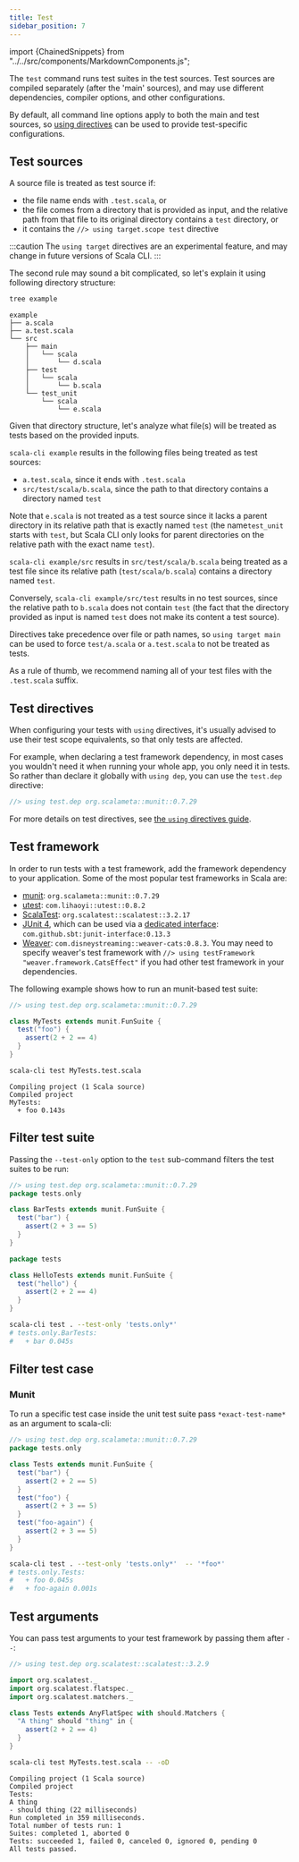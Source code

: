 ```yaml
---
title: Test
sidebar_position: 7
---
```


import {ChainedSnippets} from "../../src/components/MarkdownComponents.js";

The `test` command runs test suites in the test sources.
Test sources are compiled separately (after the 'main' sources), and may use different dependencies, compiler options,
and other configurations.

By default, all command line options apply to both the main and test sources,
so [using directives](../guides/introduction/using-directives.md) can be used to provide test-specific configurations.

## Test sources

A source file is treated as test source if:

- the file name ends with `.test.scala`, or
- the file comes from a directory that is provided as input, and the relative path from that file to its original
  directory contains a `test` directory, or
- it contains the `//> using target.scope test` directive

:::caution
The `using target` directives are an experimental feature, and may change in future versions of Scala CLI.
:::

The second rule may sound a bit complicated, so let's explain it using following directory structure:

<ChainedSnippets>

```bash
tree example
```

```text
example
├── a.scala
├── a.test.scala
└── src
    ├── main
    │   └── scala
    │       └── d.scala
    ├── test
    │   └── scala
    │       └── b.scala
    └── test_unit
        └── scala
            └── e.scala
```

</ChainedSnippets>

Given that directory structure, let's analyze what file(s) will be treated as tests based on the provided inputs.

`scala-cli example` results in the following files being treated as test sources:

- `a.test.scala`, since it ends with `.test.scala`
- `src/test/scala/b.scala`, since the path to that directory contains a directory named `test`

Note that `e.scala` is not treated as a test source since it lacks a parent directory in its relative path that is
exactly named `test` (the name`test_unit` starts with `test`, but Scala CLI only looks for parent directories on the
relative path with the exact name `test`).

`scala-cli example/src` results in `src/test/scala/b.scala` being treated as a test file since its relative
path (`test/scala/b.scala`) contains a directory named `test`.

Conversely, `scala-cli example/src/test` results in no test sources, since the relative path to `b.scala` does not
contain `test` (the fact that the directory provided as input is named `test` does not make its content a test source).

Directives take precedence over file or path names, so `using target main` can be used to force `test/a.scala`
or `a.test.scala` to not be treated as tests.

As a rule of thumb, we recommend naming all of your test files with the `.test.scala` suffix.

## Test directives

When configuring your tests with `using` directives, it's usually advised to use their test scope equivalents, so that
only tests are affected.

For example, when declaring a test framework dependency, in most cases you wouldn't need it
when running your whole app, you only need it in tests. So rather than declare it globally with `using dep`, you can use
the `test.dep` directive:

```scala compile
//> using test.dep org.scalameta::munit::0.7.29
```

For more details on test directives,
see [the `using` directives guide](../guides/introduction/using-directives.md#directives-with-a-test-scope-equivalent).

## Test framework

In order to run tests with a test framework, add the framework dependency to your application.
Some of the most popular test frameworks in Scala are:

- [munit](https://scalameta.org/munit): `org.scalameta::munit::0.7.29`
- [utest](https://github.com/com-lihaoyi/utest): `com.lihaoyi::utest::0.8.2`
- [ScalaTest](https://www.scalatest.org): `org.scalatest::scalatest::3.2.17`
- [JUnit 4](https://junit.org/junit4), which can be used via
  a [dedicated interface](https://github.com/sbt/junit-interface): `com.github.sbt:junit-interface:0.13.3`
- [Weaver](https://disneystreaming.github.io/weaver-test/): `com.disneystreaming::weaver-cats:0.8.3`. You may need to
  specify weaver's test framework with `//> using testFramework "weaver.framework.CatsEffect"` if you had other test
  framework in your dependencies.

The following example shows how to run an munit-based test suite:

```scala title=MyTests.test.scala
//> using test.dep org.scalameta::munit::0.7.29

class MyTests extends munit.FunSuite {
  test("foo") {
    assert(2 + 2 == 4)
  }
}
```

<ChainedSnippets>

```bash
scala-cli test MyTests.test.scala
```

```text
Compiling project (1 Scala source)
Compiled project
MyTests:
  + foo 0.143s
```

</ChainedSnippets>

<!-- Expected:
MyTests
foo
-->

## Filter test suite

Passing the `--test-only` option to the `test` sub-command filters the test suites to be run:

```scala title=BarTests.test.scala
//> using test.dep org.scalameta::munit::0.7.29
package tests.only

class BarTests extends munit.FunSuite {
  test("bar") {
    assert(2 + 3 == 5)
  }
}
```

```scala title=HelloTests.test.scala
package tests

class HelloTests extends munit.FunSuite {
  test("hello") {
    assert(2 + 2 == 4)
  }
}
```

```bash
scala-cli test . --test-only 'tests.only*' 
# tests.only.BarTests:
#   + bar 0.045s
```

<!-- Expected:
tests.only.BarTests:
+ bar
-->

## Filter test case

### Munit

To run a specific test case inside the unit test suite pass `*exact-test-name*` as an argument to scala-cli:

```scala title=BarTests.test.scala
//> using test.dep org.scalameta::munit::0.7.29
package tests.only

class Tests extends munit.FunSuite {
  test("bar") {
    assert(2 + 2 == 5)
  }
  test("foo") {
    assert(2 + 3 == 5)
  }
  test("foo-again") {
    assert(2 + 3 == 5)
  }
}
```

```bash
scala-cli test . --test-only 'tests.only*'  -- '*foo*'
# tests.only.Tests:
#   + foo 0.045s
#   + foo-again 0.001s
```

<!-- Expected:
tests.only.Tests:
+ foo
+ foo-again
-->

## Test arguments

You can pass test arguments to your test framework by passing them after `--`:

```scala title=MyTests.test.scala
//> using test.dep org.scalatest::scalatest::3.2.9

import org.scalatest._
import org.scalatest.flatspec._
import org.scalatest.matchers._

class Tests extends AnyFlatSpec with should.Matchers {
  "A thing" should "thing" in {
    assert(2 + 2 == 4)
  }
}
```

<ChainedSnippets>

```bash
scala-cli test MyTests.test.scala -- -oD
```

```text
Compiling project (1 Scala source)
Compiled project
Tests:
A thing
- should thing (22 milliseconds)
Run completed in 359 milliseconds.
Total number of tests run: 1
Suites: completed 1, aborted 0
Tests: succeeded 1, failed 0, canceled 0, ignored 0, pending 0
All tests passed.
```

</ChainedSnippets>

<!-- Expected:
Tests:
A thing
should thing
All tests passed.
-->
